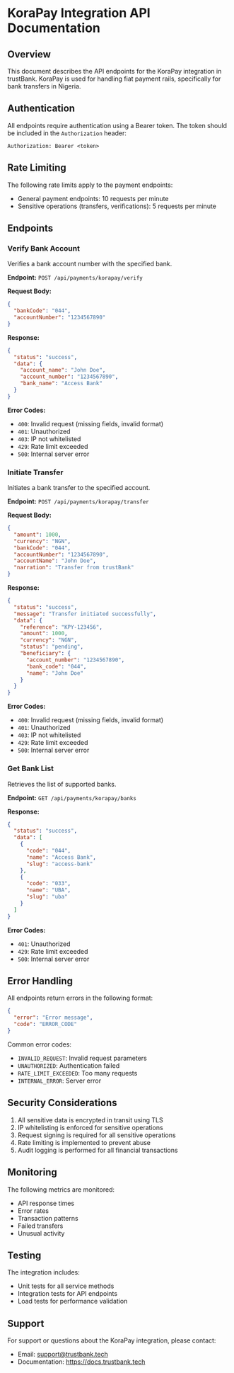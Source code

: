 # KoraPay Integration API Documentation

## Overview
This document describes the API endpoints for the KoraPay integration in trustBank. KoraPay is used for handling fiat payment rails, specifically for bank transfers in Nigeria.

## Authentication
All endpoints require authentication using a Bearer token. The token should be included in the `Authorization` header:

```
Authorization: Bearer <token>
```

## Rate Limiting
The following rate limits apply to the payment endpoints:

- General payment endpoints: 10 requests per minute
- Sensitive operations (transfers, verifications): 5 requests per minute

## Endpoints

### Verify Bank Account
Verifies a bank account number with the specified bank.

**Endpoint:** `POST /api/payments/korapay/verify`

**Request Body:**
```json
{
  "bankCode": "044",
  "accountNumber": "1234567890"
}
```

**Response:**
```json
{
  "status": "success",
  "data": {
    "account_name": "John Doe",
    "account_number": "1234567890",
    "bank_name": "Access Bank"
  }
}
```

**Error Codes:**
- `400`: Invalid request (missing fields, invalid format)
- `401`: Unauthorized
- `403`: IP not whitelisted
- `429`: Rate limit exceeded
- `500`: Internal server error

### Initiate Transfer
Initiates a bank transfer to the specified account.

**Endpoint:** `POST /api/payments/korapay/transfer`

**Request Body:**
```json
{
  "amount": 1000,
  "currency": "NGN",
  "bankCode": "044",
  "accountNumber": "1234567890",
  "accountName": "John Doe",
  "narration": "Transfer from trustBank"
}
```

**Response:**
```json
{
  "status": "success",
  "message": "Transfer initiated successfully",
  "data": {
    "reference": "KPY-123456",
    "amount": 1000,
    "currency": "NGN",
    "status": "pending",
    "beneficiary": {
      "account_number": "1234567890",
      "bank_code": "044",
      "name": "John Doe"
    }
  }
}
```

**Error Codes:**
- `400`: Invalid request (missing fields, invalid format)
- `401`: Unauthorized
- `403`: IP not whitelisted
- `429`: Rate limit exceeded
- `500`: Internal server error

### Get Bank List
Retrieves the list of supported banks.

**Endpoint:** `GET /api/payments/korapay/banks`

**Response:**
```json
{
  "status": "success",
  "data": [
    {
      "code": "044",
      "name": "Access Bank",
      "slug": "access-bank"
    },
    {
      "code": "033",
      "name": "UBA",
      "slug": "uba"
    }
  ]
}
```

**Error Codes:**
- `401`: Unauthorized
- `429`: Rate limit exceeded
- `500`: Internal server error

## Error Handling
All endpoints return errors in the following format:

```json
{
  "error": "Error message",
  "code": "ERROR_CODE"
}
```

Common error codes:
- `INVALID_REQUEST`: Invalid request parameters
- `UNAUTHORIZED`: Authentication failed
- `RATE_LIMIT_EXCEEDED`: Too many requests
- `INTERNAL_ERROR`: Server error

## Security Considerations
1. All sensitive data is encrypted in transit using TLS
2. IP whitelisting is enforced for sensitive operations
3. Request signing is required for all sensitive operations
4. Rate limiting is implemented to prevent abuse
5. Audit logging is performed for all financial transactions

## Monitoring
The following metrics are monitored:
- API response times
- Error rates
- Transaction patterns
- Failed transfers
- Unusual activity

## Testing
The integration includes:
- Unit tests for all service methods
- Integration tests for API endpoints
- Load tests for performance validation

## Support
For support or questions about the KoraPay integration, please contact:
- Email: support@trustbank.tech
- Documentation: https://docs.trustbank.tech 